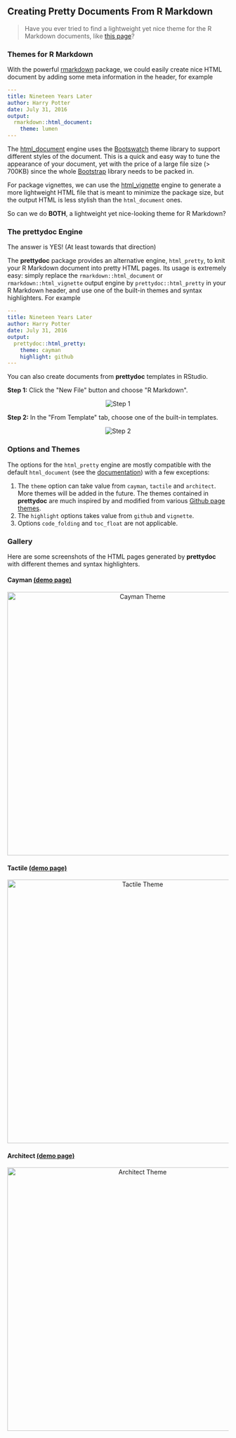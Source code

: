 ## Creating Pretty Documents From R Markdown

> Have you ever tried to find a lightweight yet nice theme for the R Markdown
documents, like [this page](http://yixuan.cos.name/prettydoc/cayman.html)?

### Themes for R Markdown

With the powerful [rmarkdown](http://rmarkdown.rstudio.com/index.html)
package, we could easily create nice HTML document
by adding some meta information in the header, for example

```yaml
---
title: Nineteen Years Later
author: Harry Potter
date: July 31, 2016
output:
  rmarkdown::html_document:
    theme: lumen
---
```

The [html_document](http://rmarkdown.rstudio.com/html_document_format.html)
engine uses the [Bootswatch](http://bootswatch.com/)
theme library to support different styles of the document.
This is a quick and easy way to tune the appearance of your document, yet with
the price of a large file size (> 700KB) since the whole
[Bootstrap](http://getbootstrap.com/) library needs to be packed in.

For package vignettes, we can use the
[html_vignette](http://rmarkdown.rstudio.com/package_vignette_format.html)
engine to generate a more lightweight HTML file that is meant to minimize the
package size, but the output HTML is less stylish than the `html_document` ones.

So can we do **BOTH**, a lightweight yet nice-looking theme for R Markdown?

### The prettydoc Engine

The answer is YES! (At least towards that direction)

The **prettydoc** package provides an alternative engine, `html_pretty`,
to knit your R Markdown document into pretty HTML pages.
Its usage is extremely easy: simply replace the
`rmarkdown::html_document` or `rmarkdown::html_vignette` output engine by
`prettydoc::html_pretty` in your R Markdown header, and use one of the built-in
themes and syntax highlighters. For example

```yaml
---
title: Nineteen Years Later
author: Harry Potter
date: July 31, 2016
output:
  prettydoc::html_pretty:
    theme: cayman
    highlight: github
---
```

You can also create documents from **prettydoc** templates in RStudio.

**Step 1:** Click the "New File" button and choose "R Markdown".

<div align="center">
  <img src="http://yixuan.cos.name/prettydoc/images/step1.png" alt="Step 1" />
</div>

**Step 2:** In the "From Template" tab, choose one of the built-in templates.

<div align="center">
  <img src="http://yixuan.cos.name/prettydoc/images/step2.png" alt="Step 2" />
</div>

### Options and Themes

The options for the `html_pretty` engine are mostly compatible with the default
`html_document`
(see the [documentation](http://rmarkdown.rstudio.com/html_document_format.html))
with a few exceptions:

1. The `theme` option can take value from `cayman`, `tactile` and
`architect`. More themes will be added in the future. The themes contained in
**prettydoc** are much inspired by and modified from
various [Github page themes](https://github.com/blog/1081-instantly-beautiful-project-pages).
2. The `highlight` options takes value from `github` and `vignette`.
3. Options `code_folding` and `toc_float` are not applicable.

### Gallery

Here are some screenshots of the HTML pages generated by **prettydoc** with
different themes and syntax highlighters.

#### Cayman [(demo page)](http://yixuan.cos.name/prettydoc/cayman.html)

<div align="center">
  <img width="600px" src="http://yixuan.cos.name/prettydoc/images/cayman.png" alt="Cayman Theme" />
</div>

#### Tactile [(demo page)](http://yixuan.cos.name/prettydoc/tactile.html)

<div align="center">
  <img width="600px" src="http://yixuan.cos.name/prettydoc/images/tactile.png" alt="Tactile Theme" />
</div>

#### Architect [(demo page)](http://yixuan.cos.name/prettydoc/architect.html)

<div align="center">
  <img width="600px" src="http://yixuan.cos.name/prettydoc/images/architect.png" alt="Architect Theme" />
</div>
